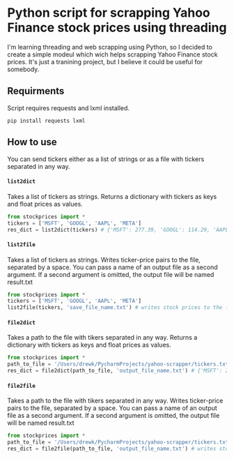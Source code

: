 # Python script for scrapping Yahoo Finance stock prices using threading

I'm learning threading and web scrapping using Python, so I decided to create a simple modeul which wich helps scrapping Yahoo Finance stock prices. It's just a tranining project, but I believe it could be useful for somebody. 

## Requirments
Script requires requests and lxml installed. 

```
pip install requests lxml
```

## How to use

You can send tickers either as a list of strings or as a file with tickers separated in any way.

#### `list2dict`
Takes a list of tickers as strings. Returns a dictionary with tickers as keys and float prices as values.
```python
from stockprices import *
tickers = ['MSFT', 'GOOGL', 'AAPL', 'META']
res_dict = list2dict(tickers) # {'MSFT': 277.39, 'GOOGL': 114.29, 'AAPL': 168.0, 'META': 163.1} 
```

#### `list2file`
Takes a list of tickers as strings. Writes ticker-price pairs to the file, separated by a space.
You can pass a name of an output file as a second argument. If a second argument is omitted, the output file will be named result.txt
```python
from stockprices import *
tickers = ['MSFT', 'GOOGL', 'AAPL', 'META']
list2file(tickers, 'save_file_name.txt') # writes stock prices to the file named save_file_name.txt
```

#### `file2dict`
Takes a path to the file with tikers separated in any way. Returns a dictionary with tickers as keys and float prices as values.
```python
from stockprices import *
path_to_file = '/Users/drewk/PycharmProjects/yahoo-scrapper/tickers.txt'
res_dict = file2dict(path_to_file, 'output_file_name.txt') # {'MSFT': 277.39, 'GOOGL': 114.29, 'AAPL': 168.0, 'META': 163.1} 
```

#### `file2file`
Takes a path to the file with tikers separated in any way. Writes ticker-price pairs to the file, separated by a space.
You can pass a name of an output file as a second argument. If a second argument is omitted, the output file will be named result.txt
```python
from stockprices import *
path_to_file = '/Users/drewk/PycharmProjects/yahoo-scrapper/tickers.txt'
res_dict = file2file(path_to_file, 'output_file_name.txt') # writes stock prices in the file named save_file_name.txt
```
